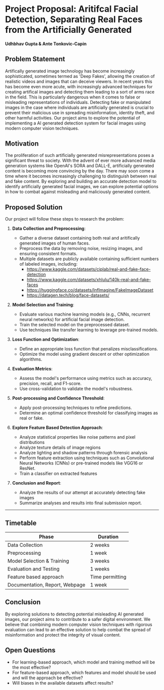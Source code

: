 # Project Proposal: Aritifcal Facial Detection, Separating Real Faces from the Artificially Generated
#### Udhbhav Gupta & Ante Tonkovic-Capin

## Problem Statement
Artifically generated image technology has become increasingly sophisticated, sometimes termed as 'Deep Fakes', allowing the creation of realistic videos and images that can deceive viewers. In recent years this has become even more acute, with increasingly advanced techniques for creating artifical images and detecting them leading to a sort of arms race in the field. This is particularly dangerous when it comes to false or misleading representations of individuals. Detecting fake or manipulated images in the case where individuals are artificially generated is crucial to prevent their malicious use in spreading misinformation, identity theft, and other harmful activities. Our project aims to explore the potential of implementing a AI generated detection system for facial images using modern computer vision techniques.

## Motivation
The proliferation of such artificially generated misrepresentations poses a significant threat to society. With the advent of ever more advanced media generation systems like OpenAI's SORA and DALL-E, artificially generated content is becoming more convincing by the day. There may soon come a time where it becomes increasingly challenging to distinguish between real and fake content. By exploring and building an accurate detection model to identify artificially generated facial images, we can explore potential options in how to combat against misleading and maliciously generated content.

## Proposed Solution
Our project will follow these steps to research the problem:

1. **Data Collection and Preprocessing**:
   - Gather a diverse dataset containing both real and aritifically generated images of human faces.
   - Preprocess the data by removing noise, resizing images, and ensuring consistent formats.
   - Multiple datasets are publicly available containing sufficient numbers of labeled images, including:
      - https://www.kaggle.com/datasets/ciplab/real-and-fake-face-detection
      - https://www.kaggle.com/datasets/xhlulu/140k-real-and-fake-faces
      - https://huggingface.co/datasets/InfImagine/FakeImageDataset
      - https://datagen.tech/blog/face-datasets/

2. **Model Selection and Training**:
   - Evaluate various machine learning models (e.g., CNNs, recurrent neural networks) for artificial facial image detection.
   - Train the selected model on the preprocessed dataset.
   - Use techniques like transfer learning to leverage pre-trained models.

3. **Loss Function and Optimization**:
   - Define an appropriate loss function that penalizes misclassifications.
   - Optimize the model using gradient descent or other optimization algorithms.

4. **Evaluation Metrics**:
   - Assess the model's performance using metrics such as accuracy, precision, recall, and F1-score.
   - Use cross-validation to validate the model's robustness.

5. **Post-processing and Confidence Threshold**:
   - Apply post-processing techniques to refine predictions.
   - Determine an optimal confidence threshold for classifying images as real or fake.

6. **Explore Feature Based Detection Approach**:
   - Analyze statistical properties like noise patterns and pixel distributions
   - Analyze texture details of image regions
   - Analyze lighting and shadow patterns through forensic analysis
   - Perform feature extraction using techniques such as Convolutional Neural Networks (CNNs) or pre-trained models like VGG16 or ResNet.
   - Train a classifier on extracted features

7. **Conclusion and Report**:
   - Analyze the results of our attempt at accurately detecting fake images
   - Summarize analyses and results into final submission report.

---

## Timetable
| **Phase**                          | **Duration**    |
|------------------------------------|-----------------|
| Data Collection                    | 2 weeks         |
| Preprocessing                      | 1 week          |
| Model Selection & Training         | 3 weeks         |
| Evaluation and Testing             | 1 weeks         |
| Feature based approach             | Time permitting |
| Documentation, Report, Webpage     | 1 week          |

## Conclusion
By exploring solutions to detecting potential misleading AI generated images, our project aims to contribute to a safer digital environment. We believe that combining modern computer vision techniques with rigorous evaluation can lead to an effective solution to help combat the spread of misinformation and protect the integrity of visual content.

## Open Questions
- For learning-based approach, which model and training method will be the most effective?
- For feature-based approach, which features and model should be used and will the approach be effective?
- Will biases in the available datasets affect results?


